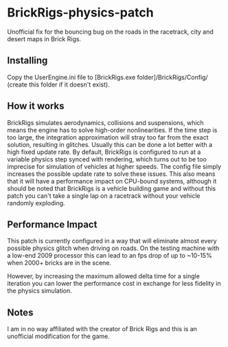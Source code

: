 # BrickRigs-physics-patch
Unofficial fix for the bouncing bug on the roads in the racetrack, city and desert maps in Brick Rigs.

## Installing
Copy the UserEngine.ini file to [BrickRigs.exe folder]/BrickRigs/Config/ (create this folder if it doesn't exist).

## How it works
BrickRigs simulates aerodynamics, collisions and suspensions, which means the engine has to solve high-order nonlinearities. If the time step is too large, the integration approximation will stray too far from the exact solution, resulting in glitches. Usually this can be done a lot better with a high fixed update rate. By default, BrickRigs is configured to run at a variable physics step synced with rendering, which turns out to be too imprecise for simulation of vehicles at higher speeds. The config file simply increases the possible update rate to solve these issues. This also means that it will have a performance impact on CPU-bound systems, although it should be noted that BrickRigs is a vehicle building game and without this patch you can't take a single lap on a racetrack without your vehicle randomly exploding.

## Performance Impact
This patch is currently configured in a way that will eliminate almost every possible physics glitch when driving on roads. 
On the testing machine with a low-end 2009 processor this can lead to an fps drop of up to ~10-15% when 2000+ bricks are in the scene. 

However, by increasing the maximum allowed delta time for a single iteration you can lower the performance cost in exchange for less fidelity in the physics simulation.

## Notes
I am in no way affiliated with the creator of Brick Rigs and this is an unofficial modification for the game.
